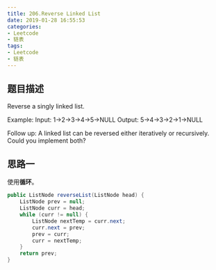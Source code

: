 ```yaml
---
title: 206.Reverse Linked List
date: 2019-01-28 16:55:53
categories: 
- Leetcode
- 链表
tags: 
- Leetcode
- 链表
---
```


## 题目描述

Reverse a singly linked list.

Example:
Input: 1->2->3->4->5->NULL
Output: 5->4->3->2->1->NULL

Follow up:
A linked list can be reversed either iteratively or recursively. Could you implement both?



## 思路一

使用**循环**。

```java
public ListNode reverseList(ListNode head) {
    ListNode prev = null;
    ListNode curr = head;
    while (curr != null) {
        ListNode nextTemp = curr.next;
        curr.next = prev;
        prev = curr;
        curr = nextTemp;
    }
    return prev;
}
```

